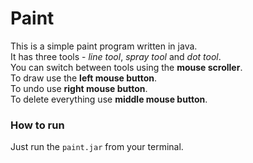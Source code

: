Paint
=====

This is a simple paint program written in java.  
It has three tools - _line tool_, _spray tool_ and _dot tool_.  
You can switch between tools using the __mouse scroller__.  
To draw use the __left mouse button__.  
To undo use __right mouse button__.  
To delete everything use __middle mouse button__.

### How to run
Just run the `paint.jar` from your terminal.